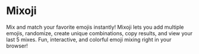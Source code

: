 # Mixoji
Mix and match your favorite emojis instantly! Mixoji lets you add multiple emojis, randomize, create unique combinations, copy results, and view your last 5 mixes. Fun, interactive, and colorful emoji mixing right in your browser!

